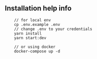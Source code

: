 ## Installation help info

```
	// for local env
	cp .env.example .env
	// change .env to your credentials
	yarn install 
	yarn start:dev

	// or using docker
	docker-compose up -d 
```
   
